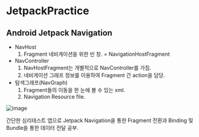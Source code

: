 # JetpackPractice

## Android Jetpack Navigation 




- NavHost 
  1. Fragment 네비게이션을 위한 빈 창. = NavigationHostFragment
- NavController
  1. NavHostFragment는 개별적으로 NavController를 가짐.
  2. 네비게이션 그래프 정보를 이용하여 Fragment 간 action을 담당.
- 탐색그래프(NavGraph) 
  1. Fragment들의 이동을 한 눈에 볼 수 있는 xml.
  2. Navigation Resource file. 

![image](https://user-images.githubusercontent.com/61173924/195562601-5d017736-f115-436d-9bff-227366983987.png)

간단한 심리테스트 앱으로 Jetpack Navigation을 통한 Fragment 전환과 Binding 및 Bundle을 통한 데이터 전달 공부.
